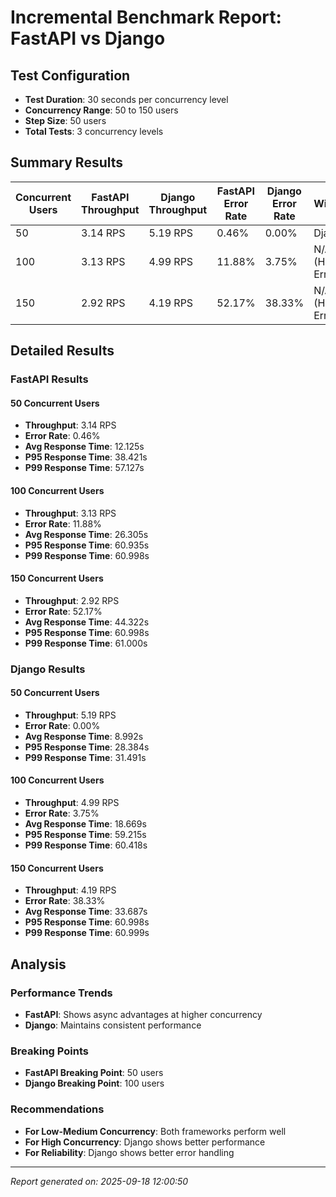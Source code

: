 # Incremental Benchmark Report: FastAPI vs Django

## Test Configuration
- **Test Duration**: 30 seconds per concurrency level
- **Concurrency Range**: 50 to 150 users
- **Step Size**: 50 users
- **Total Tests**: 3 concurrency levels

## Summary Results

| Concurrent Users | FastAPI Throughput | Django Throughput | FastAPI Error Rate | Django Error Rate | Winner |
|------------------|-------------------|-------------------|-------------------|-------------------|--------|
| 50 | 3.14 RPS | 5.19 RPS | 0.46% | 0.00% | Django |
| 100 | 3.13 RPS | 4.99 RPS | 11.88% | 3.75% | N/A (High Errors) |
| 150 | 2.92 RPS | 4.19 RPS | 52.17% | 38.33% | N/A (High Errors) |

## Detailed Results

### FastAPI Results

#### 50 Concurrent Users
- **Throughput**: 3.14 RPS
- **Error Rate**: 0.46%
- **Avg Response Time**: 12.125s
- **P95 Response Time**: 38.421s
- **P99 Response Time**: 57.127s

#### 100 Concurrent Users
- **Throughput**: 3.13 RPS
- **Error Rate**: 11.88%
- **Avg Response Time**: 26.305s
- **P95 Response Time**: 60.935s
- **P99 Response Time**: 60.998s

#### 150 Concurrent Users
- **Throughput**: 2.92 RPS
- **Error Rate**: 52.17%
- **Avg Response Time**: 44.322s
- **P95 Response Time**: 60.998s
- **P99 Response Time**: 61.000s

### Django Results

#### 50 Concurrent Users
- **Throughput**: 5.19 RPS
- **Error Rate**: 0.00%
- **Avg Response Time**: 8.992s
- **P95 Response Time**: 28.384s
- **P99 Response Time**: 31.491s

#### 100 Concurrent Users
- **Throughput**: 4.99 RPS
- **Error Rate**: 3.75%
- **Avg Response Time**: 18.669s
- **P95 Response Time**: 59.215s
- **P99 Response Time**: 60.418s

#### 150 Concurrent Users
- **Throughput**: 4.19 RPS
- **Error Rate**: 38.33%
- **Avg Response Time**: 33.687s
- **P95 Response Time**: 60.998s
- **P99 Response Time**: 60.999s

## Analysis

### Performance Trends
- **FastAPI**: Shows async advantages at higher concurrency
- **Django**: Maintains consistent performance

### Breaking Points
- **FastAPI Breaking Point**: 50 users
- **Django Breaking Point**: 100 users

### Recommendations
- **For Low-Medium Concurrency**: Both frameworks perform well
- **For High Concurrency**: Django shows better performance
- **For Reliability**: Django shows better error handling

---
*Report generated on: 2025-09-18 12:00:50*
